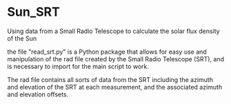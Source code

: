 # Sun_SRT
Using data from a Small Radio Telescope to calculate the solar flux density of the Sun

the file "read_srt.py" is a Python package that allows for easy use and manipulation of the rad file created by the Small Radio Telescope (SRT), and is necessary to import for the main script to work. 

The rad file contains all sorts of data from the SRT including the azimuth and elevation of the SRT at each measurement, and the associated azimuth and elevation offsets.
